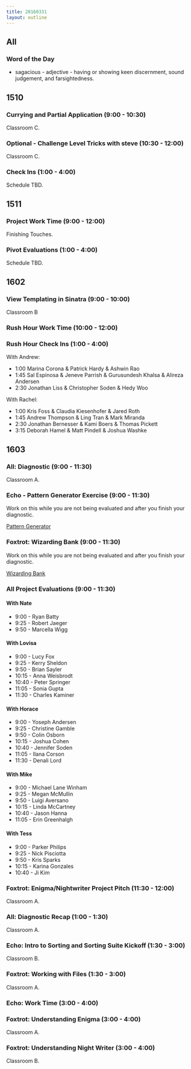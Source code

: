 ```yaml
---
title: 20160331
layout: outline
---
```


## All

### Word of the Day
* sagacious - adjective - having or showing keen discernment, sound judgement,
and farsightedness.


## 1510

### Currying and Partial Application (9:00 - 10:30)

Classroom C.

### Optional - Challenge Level Tricks with steve (10:30 - 12:00)

Classroom C.

### Check Ins (1:00 - 4:00)

Schedule TBD.


## 1511

### Project Work Time (9:00 - 12:00)

Finishing Touches.

### Pivot Evaluations (1:00 - 4:00)

Schedule TBD.


## 1602

### View Templating in Sinatra (9:00 - 10:00)

Classroom B

### Rush Hour Work Time (10:00 - 12:00)

### Rush Hour Check Ins (1:00 - 4:00)

With Andrew:

* 1:00 Marina Corona & Patrick Hardy & Ashwin Rao
* 1:45 Sal Espinosa & Jeneve Parrish & Gurusundesh Khalsa & Alireza Andersen
* 2:30 Jonathan Liss & Christopher Soden & Hedy Woo

With Rachel:

* 1:00 Kris Foss & Claudia Kiesenhofer & Jared Roth
* 1:45 Andrew Thompson & Ling Tran & Mark Miranda
* 2:30 Jonathan Bernesser & Kami Boers & Thomas Pickett
* 3:15 Deborah Hamel & Matt Pindell & Joshua Washke


## 1603

### All: Diagnostic (9:00 - 11:30)

Classroom A.

### Echo - Pattern Generator Exercise (9:00 - 11:30)

Work on this while you are not being evaluated and after you finish your
diagnostic.

[Pattern Generator](https://github.com/turingschool/challenges/blob/master/pattern_generator.markdown)

### Foxtrot: Wizarding Bank (9:00 - 11:30)

Work on this while you are not being evaluated and after you finish your
diagnostic.

[Wizarding Bank](https://github.com/turingschool/challenges/blob/master/wizarding_bank.markdown)

### All Project Evaluations (9:00 - 11:30)

#### With Nate
* 9:00 - Ryan Batty
* 9:25 - Robert Jaeger
* 9:50 - Marcella Wigg

#### With Lovisa
* 9:00 - Lucy Fox
* 9:25 - Kerry Sheldon
* 9:50 - Brian Sayler
* 10:15 - Anna Weisbrodt
* 10:40 - Peter Springer
* 11:05 - Sonia Gupta
* 11:30 - Charles Kaminer

#### With Horace
* 9:00 - Yoseph Andersen
* 9:25 - Christine Gamble
* 9:50 - Colin Osborn
* 10:15 - Joshua Cohen
* 10:40 - Jennifer Soden
* 11:05 - Ilana Corson
* 11:30 - Denali Lord

#### With Mike
* 9:00 - Michael Lane Winham
* 9:25 - Megan McMullin
* 9:50 - Luigi Aversano
* 10:15 - Linda McCartney
* 10:40 - Jason Hanna
* 11:05 - Erin Greenhalgh

#### With Tess
* 9:00 - Parker Philips
* 9:25 - Nick Pisciotta
* 9:50 - Kris Sparks
* 10:15 - Karina Gonzales
* 10:40 - Ji Kim


### Foxtrot: Enigma/Nightwriter Project Pitch (11:30 - 12:00)

Classroom A.

### All: Diagnostic Recap (1:00 - 1:30)

Classroom A.

### Echo: Intro to Sorting and Sorting Suite Kickoff (1:30 - 3:00)

Classroom B.

### Foxtrot: Working with Files (1:30 - 3:00)

Classroom A.

### Echo: Work Time (3:00 - 4:00)

### Foxtrot: Understanding Enigma (3:00 - 4:00)

Classroom A.

### Foxtrot: Understanding Night Writer (3:00 - 4:00)

Classroom B.
